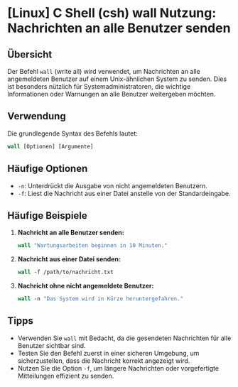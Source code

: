 # [Linux] C Shell (csh) wall Nutzung: Nachrichten an alle Benutzer senden

## Übersicht
Der Befehl `wall` (write all) wird verwendet, um Nachrichten an alle angemeldeten Benutzer auf einem Unix-ähnlichen System zu senden. Dies ist besonders nützlich für Systemadministratoren, die wichtige Informationen oder Warnungen an alle Benutzer weitergeben möchten.

## Verwendung
Die grundlegende Syntax des Befehls lautet:

```csh
wall [Optionen] [Argumente]
```

## Häufige Optionen
- `-n`: Unterdrückt die Ausgabe von nicht angemeldeten Benutzern.
- `-f`: Liest die Nachricht aus einer Datei anstelle von der Standardeingabe.

## Häufige Beispiele

1. **Nachricht an alle Benutzer senden:**
   ```csh
   wall "Wartungsarbeiten beginnen in 10 Minuten."
   ```

2. **Nachricht aus einer Datei senden:**
   ```csh
   wall -f /path/to/nachricht.txt
   ```

3. **Nachricht ohne nicht angemeldete Benutzer:**
   ```csh
   wall -n "Das System wird in Kürze heruntergefahren."
   ```

## Tipps
- Verwenden Sie `wall` mit Bedacht, da die gesendeten Nachrichten für alle Benutzer sichtbar sind.
- Testen Sie den Befehl zuerst in einer sicheren Umgebung, um sicherzustellen, dass die Nachricht korrekt angezeigt wird.
- Nutzen Sie die Option `-f`, um längere Nachrichten oder vorgefertigte Mitteilungen effizient zu senden.
